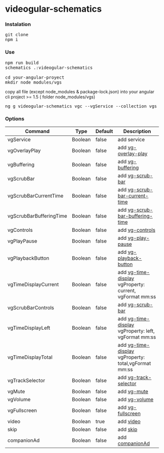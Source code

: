 # videogular-schematics


### Instalation

<pre>
git clone 
npm i
</pre>

### Use

<pre>
npm run build
schematics .:videogular-schematics

cd your-angular-proyect
mkdir node_modules/vgs
</pre>
copy all file (except node_modules & package-lock.json) into your angular cli project >= 1.5  ( folder node_modules/vgs)

<pre>
ng g videogular-schematics vgc --vgService --collection vgs
</pre>


### Options

Command           | Type              | Default                      | Description |
------------------|-------------------|----------------------|-------------------| 
vgService | Boolean | false | add service
vgOverlayPlay | Boolean | false | add [vg-overlay-play](http://videogular.github.io/videogular2/docs/modules/core/vg-player)
vgBuffering | Boolean | false | add [vg-buffering](http://videogular.github.io/videogular2/docs/modules/buffering/vg-buffering/)
vgScrubBar | Boolean | false | add [vg-scrub-bar](http://videogular.github.io/videogular2/docs/modules/controls/vg-scrub-bar/)
vgScrubBarCurrentTime | Boolean | false | add [vg-scrub-bar-current-time](http://videogular.github.io/videogular2/docs/modules/controls/vg-scrub-bar/vg-scrub-bar-current-time/)
vgScrubBarBufferingTime | Boolean | false | add [vg-scrub-bar-buffering-time](http://videogular.github.io/videogular2/docs/modules/controls/vg-scrub-bar/vg-scrub-bar-buffering-time/)
vgControls | Boolean | false | add [vg-controls](http://videogular.github.io/videogular2/docs/modules/controls/vg-controls/)
vgPlayPause | Boolean | false | add [vg-play-pause](http://videogular.github.io/videogular2/docs/modules/controls/vg-play-pause/)
vgPlaybackButton | Boolean | false | add [vg-playback-button](http://videogular.github.io/videogular2/docs/modules/controls/vg-playback/)
vgTimeDisplayCurrent | Boolean | false | add [vg-time-display](http://videogular.github.io/videogular2/docs/modules/controls/vg-time-display/) vgProperty: current, vgFormat mm:ss
vgScrubBarControls | Boolean | false | add [vg-scrub-bar](http://videogular.github.io/videogular2/docs/modules/controls/vg-scrub-bar/)
vgTimeDisplayLeft | Boolean | false | add [vg-time-display](http://videogular.github.io/videogular2/docs/modules/controls/vg-time-display/) vgProperty: left, vgFormat mm:ss
vgTimeDisplayTotal | Boolean | false | add [vg-time-display](http://videogular.github.io/videogular2/docs/modules/controls/vg-time-display/) vgProperty: total,vgFormat mm:ss
vgTrackSelector | Boolean | false | add [vg-track-selector](http://videogular.github.io/videogular2/docs/modules/controls/vg-track-selector/)
vgMute | Boolean | false | add [vg-mute](http://videogular.github.io/videogular2/docs/modules/controls/vg-mute/)
vgVolume | Boolean | false | add [vg-volume](http://videogular.github.io/videogular2/docs/modules/controls/vg-volume/)
vgFullscreen | Boolean | false | add [vg-fullscreen](http://videogular.github.io/videogular2/docs/modules/controls/vg-fullscreen/)
video | Boolean | true | add [video](http://videogular.github.io/videogular2/docs/getting-started/how-videogular-works.html)
skip | Boolean | false | add [skip](http://videogular.github.io/videogular2/docs/)
companionAd | Boolean | false | add [companionAd](http://videogular.github.io/videogular2/docs/)
